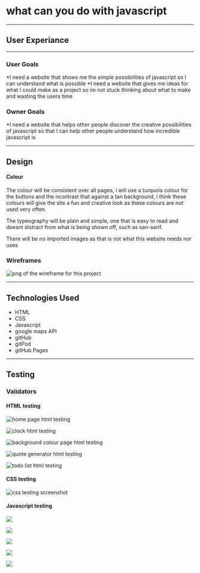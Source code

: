 # what can you do with javascript
-----
## User Experiance
-----
### User Goals

*I need a website that shows me the simple possibilities of javascript so I can understand what is possible
*I need a website that gives me ideas for what I could make as a project so im not stuck thinking about what to make and wasting the users time

### Owner Goals

*I need a website that helps other people discover the creative possibilities of javascript so that I can help other people understand how incredible javascript is

-----
## Design

#### Colour
The colour will be consistent over all pages, i will use a turquois colour for the buttons and the ncontrast that against a tan background, i think these colours will give the site a fun and creative look as these colours are not used very often.

The typeography will be plain and simple, one that is easy to read and doesnt distract from what is being shown off, such as san-serif.

There will be no imported images as that is not what this website needs nor uses

### Wireframes

![png of the wireframe for this project](assets/img/js-wireframe.png)

-----

## Technologies Used

* HTML 
* CSS
* Javascript
* google maps API
* gitHub
* gitPod
* gitHub Pages

------

## Testing

### Validators

#### HTML testing

![home page html testing](assets/img/home-testing.png)

![clock html testing](assets/img/clock-testing.png)

![background colour page html testing](assets/img/change-background-colour-testing.png)

![quote generator html testing](assets/img/quote-gen-testing.png)

![todo list html testing](assets/img/todo-testing.png)

#### CSS testing

![css testing screenshot](assets/img/css-testing.png)

#### Javascript testing

![](assets/img/home-js-testing.png)

![](assets/img/clock-js-testing.png)

![](assets/img/change-colour-js-testing.png)

![](assets/img/quote-gen-js-testing.png)

![](assets/img/todo-js-testing.png)

